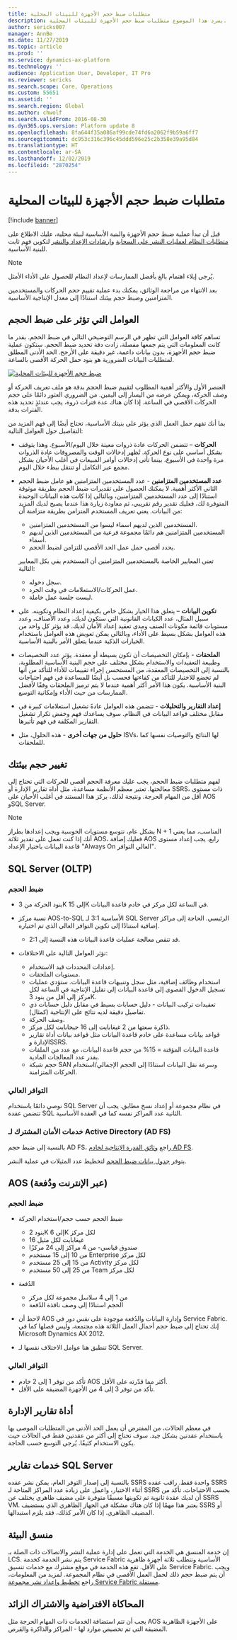 ```yaml
---
title: متطلبات ضبط حجم الأجهزة للبيئات المحلية
description: يسرد هذا الموضوع متطلبات ضبط حجم الأجهزة للبيئات المحلية.
author: sericks007
manager: AnnBe
ms.date: 11/27/2019
ms.topic: article
ms.prod: ''
ms.service: dynamics-ax-platform
ms.technology: ''
audience: Application User, Developer, IT Pro
ms.reviewer: sericks
ms.search.scope: Core, Operations
ms.custom: 55651
ms.assetid: ''
ms.search.region: Global
ms.author: chwolf
ms.search.validFrom: 2016-08-30
ms.dyn365.ops.version: Platform update 8
ms.openlocfilehash: 8fa644f35a086af99cde74fd6a2062f9b59a6ff7
ms.sourcegitcommit: dc953c316c396c45ddd596e25c2b358e39a95d84
ms.translationtype: HT
ms.contentlocale: ar-SA
ms.lasthandoff: 12/02/2019
ms.locfileid: "2870254"
---
```

# <a name="hardware-sizing-requirements-for-on-premises-environments"></a>متطلبات ضبط حجم الأجهزة للبيئات المحلية

[!include [banner](../includes/banner.md)]

قبل أن تبدأ عملية ضبط حجم الأجهزة والبنية الأساسية لبيئة محلية، عليك الاطلاع على [متطلبات النظام لعمليات النشر على السحابة](system-requirements.md) و[إرشادات الإعداد والنشر](../../dev-itpro/deployment/setup-deploy-on-premises-environments.md) لتكوين فهم ثابت للبنية الأساسية.

> [!NOTE]
> يُرجى إيلاء اهتمام بالغ بأفضل الممارسات لإعداد النظام للحصول على الأداء الأمثل.

بعد الانتهاء من مراجعة الوثائق، يمكنك بدء عملية تقييم حجم الحركات والمستخدمين المتزامنين وضبط حجم بيئتك استنادًا إلى معدل الإنتاجية‬ الأساسية.

## <a name="factors-that-affect-sizing"></a>العوامل التي تؤثر على ضبط الحجم

تساهم كافة العوامل التي تظهر في الرسم التوضيحي التالي في ضبط الحجم. بقدر ما كانت المعلومات التي يتم جمعها مفصلة، زادت دقة تحديد ضبط الحجم. ستكون عملية ضبط حجم الأجهزة، بدون بيانات داعمة، غير دقيقة على الأرجح. الحد الأدنى المطلق لمتطلبات البيانات الضرورية هو بنود حمل الحركة الأقصى بالساعة.

[![ضبط حجم الأجهزة للبيئات المحلية](./media/lbd-sizing-01.png)](./media/lbd-sizing-01.png)

العنصر الأول والأكثر أهمية المطلوب لتقييم ضبط الحجم بدقة هو ملف تعريف الحركة أو وصف الحركة، ويمكن عرضه من اليسار إلى اليمين. من الضروري العثور دائمًا على حجم الحركات الأقصى في الساعة. إذا كان هناك عدة فترات ذروة، يجب عندئذٍ تحديد هذه الفترات بدقة.

بما أنك تفهم حمل العمل الذي يؤثر على بنيتك الأساسية، تحتاج أيضًا إلى فهم المزيد من التفاصيل حول العوامل التالية:

- **الحركات** – تتضمن الحركات عادة ذروات معينة خلال اليوم/الأسبوع. وهذا يتوقف بشكل أساسي على نوع الحركة. تُظهر إدخالات الوقت والمصروفات عادة الذروات مرة واحدة في الأسبوع، بينما تأتي إدخالات أوامر المبيعات في أغلب الأحيان بشكل مجمع عبر التكامل أو تنتقل ببطء خلال اليوم.
- **عدد المستخدمين المتزامنين** - عدد المستخدمين المتزامنين هو عامل ضبط الحجم الثاني الأكثر أهمية. لا يمكنك الحصول على تقديرات ضبط الحجم بطريقة موثوقة استنادًا إلى عدد المستخدمين المتزامنين، وبالتالي إذا كانت هذه البيانات الوحيدة المتوفرة لك، فعليك تقدير رقم تقريبي، ثم معاودة زيارة هذا عندما يصبح لديك المزيد من البيانات. يعني تعريف المستخدم المتزامن بطريقة متزامنة أن:

    - المستخدمين الذين لديهم اسماء ليسوا من المستخدمين المتزامنين.
    - المستخدمين المتزامنين هم دائمًا مجموعة فرعية من المستخدمين الذين لديهم أسماء. 
    - يحدد أقصى حمل عمل الحد الأقصى للتزامن لضبط الحجم.

    تعني المعايير الخاصة بالمستخدمين المتزامنين أن المستخدم يفي بكل المعايير التالية:

    - سجل دخوله.
    - عمل الحركات/الاستعلامات في وقت الجرد.
    - ليست جلسة عمل خاملة.

- **تكوين البيانات** – يتعلق هذا الخيار بشكل خاص بكيفية إعداد النظام وتكوينه. على سبيل المثال، عدد الكيانات القانونية التي ستكون لديك، وعدد الأصناف، وعدد مستويات قائمة مكونات الصنف ومدى تعقيد إعداد الأمان لديك. قد يؤثر كل واحد من هذه العوامل بشكل بسيط على الأداء، وبالتالي يمكن تعويض هذه العوامل باستخدام الخيارات الذكية عندما يتعلق الأمر بالبنية الأساسية.
- **الملحقات** - بإمكان التخصيصات أن تكون بسيطة أو معقدة. يؤثر عدد التخصيصات وطبيعة التعقيدات والاستخدام بشكل مختلف على حجم البنية الأساسية المطلوبة. بالنسبة إلى التخصيصات المعقدة، من المستحسن إجراء تقييمات للأداء للتأكد من أنها لم تخضع للاختبار للتأكد من كفاءتها فحسب بل أيضًا للمساعدة في فهم احتياجات البنية الأساسية. يكون هذا الأمر أكثر أهمية عندما لا يتم ترميز الملحقات وفقًا لأفضل الممارسات من حيث الأداء وإمكانية التوسع.
- **إعداد التقارير والتحليلات** - تتضمن هذه العوامل عادةً تشغيل استعلامات كبيرة في مقابل مختلف قواعد البيانات في النظام. سوف يساعدك فهم وخفض تكرار تشغيل التقارير المكلفة في فهم تأثيرها.
- **حلول من جهات أخرى** - هذه الحلول، مثل ISVs، لها النتائج والتوصيات نفسها كما للملحقات.

## <a name="sizing-your-environment"></a>تغيير حجم بيئتك

لفهم متطلبات ضبط الحجم، يجب عليك معرفة الحجم أقصى للحركات التي تحتاج إلى معالجتها. تعتبر معظم الأنظمة مساعدة، مثل أداة تقارير الإدارة‬ أو SSRS، ذات مستوى أقل من المهام الحرجة. ونتيجة لذلك، يركز هذا المستند في أغلب الأحيان على AOS وSQL Server.

> [!NOTE]
> بشكل عام، تتوسع مستويات الحوسبة ويجب إعدادها بطراز N + 1 المناسب، مما يعني أنك إذا كنت تعمل على تقدير ثلاثة AOS، فعليك إضافة AOS رابع. يجب إعداد مستوى قاعدة البيانات باختيار الإعداد "Always On العالي التوافر".

## <a name="sql-server-oltp"></a>SQL Server (OLTP)

### <a name="sizing"></a>ضبط الحجم

- بنود الحركة من 3K إلى 15K في الساعة لكل مركز في خادم قاعدة البيانات.
- نسبة مركز AOS-to-SQL الأساسية 3:1 لـ SQL Server الرئيسي. الحاجة إلى مراكز إضافية استنادًا إلى تكوين التوافر العالي الذي تم اختياره.

    - قد تنقص معالجة عمليات قاعدة البيانات هذه النسبة إلى 2:1.

- تؤثر العوامل التالية على الاختلافات:

    - إعدادات المحددات قيد الاستخدام.
    - مستويات الملحقات.
    - استخدام وظائف إضافية، مثل سجل وتنبيهات قاعدة البيانات. ستؤدي عمليات تسجيل الدخول القصوى إلى قاعدة البيانات إلى تقليل الإنتاجية في الساعة لكل مركز إلى أقل من بنود 3K.
    - تعقيدات تركيب البيانات - دليل حسابات بسيط في مقابل دليل حسابات ذي تفاصيل دقيقة لديه نتائج على الإنتاجية (كمثال).
    - وصف الحركة.
    - ذاكرة سعتها من 2 غيغابايت إلى 16 جيجابايت لكل مركز.
    - قواعد بيانات مساعدة على خادم قاعدة البيانات مثل قواعد بيانات أداة تقارير الإدارة وSSRS.
    - قاعدة البيانات المؤقتة = 15% من حجم قاعدة البيانات، مع عدد من الملفات بقدر عدد المعالجات المادية.
    - حجم شبكة SAN وسرعة نقل البيانات استنادًا إلى الحجم الإجمالي/استخدام الحركات المتزامنة.

### <a name="high-availability"></a>التوافر العالي

نوصي دائمًا باستخدام SQL Server في نظام مجموعة أو إعداد نسخ مطابق. يجب أن تتضمن عقدة SQL الثانية عدد المراكز نفسه كما في العقدة الأساسية.

### <a name="active-directory-federation-services-ad-fs"></a>خدمات الأمان المشترك لـ Active Directory (AD FS)

بالنسبة إلى ضبط حجم AD FS، راجع [وثائق القدرة الإنتاجية لخادم AD FS](/windows-server/identity/ad-fs/design/planning-for-ad-fs-server-capacity).

يتوفر [جدول بيانات ضبط الحجم](https://adfsdocs.blob.core.windows.net/adfs/ADFSCapacity2016.xlsx) لتخطيط عدد المثيلات في عملية النشر.

## <a name="aos-online-and-batch"></a>AOS (عبر الإنترنت ودُفعة)

### <a name="sizing"></a>ضبط الحجم

- ضبط الحجم حسب حجم/استخدام الحركة

    - بنود 2K إلى 6K لكل مركز
    - 16 غيغابايت لكل مثيل
    - صندوق قياسي- من 4 مراكز إلى 24 مركزًا
    - من 10 إلى 15 مستخدم Enterprise لكل مركز
    - من 15 إلى 25 مستخدم Activity لكل مركز
    - من 25 إلى 50 مستخدم Team لكل مركز

- الدُفعة

    - من 1 إلى 4 سلاسل مجموعة لكل مركز
    - الحجم استنادًا إلى وصف نافذة الدُفعة

- لاحظ أن AOS وإدارة البيانات والدُفعة موجودة على نفس دور في Service Fabric. إنك تحتاج إلى ضبط حجم أحمال العمل الثلاثة هذه مجتمعة، وليس فصلها كما في Microsoft Dynamics AX 2012.
- تنطبق هنا عوامل الاختلاف نفسها لـ SQL Server.

### <a name="high-availability"></a>التوافر العالي

- تأكد من توفر 1 إلى 2 خادم AOS أكثر مما قدّرته على الأقل.
- تأكد من توفر 3 إلى 4 من الأجهزة المضيفة على الأقل.

## <a name="management-reporter"></a>أداة تقارير الإدارة

في معظم الحالات، من المفترض أن يعمل الحد الأدنى من المتطلبات الموصى بها باستخدام عقدتين بشكل جيد. سوف تحتاج إلى أكثر من عقدتين فقط في الحالات حيث يكون الاستخدام كثيفًا. يُرجى التوسع حسب الحاجة.

## <a name="sql-server-reporting-services"></a>خدمات تقارير SQL Server

بالنسبة إلى إصدار التوفر العام، يمكن نشر عقده SSRS واحدة فقط. راقب عقده SSRS أثناء الاختبار، واعمل على زيادة عدد المراكز المتاحة لـ SSRS بحسب الاحتياجات. تأكد من أن لديك عقدة ثانوية تم تكوينها مسبقًا متوفرة على مضيف ظاهري يختلف عن SSRS VM. يعتبر هذا مهمًا إذا كان هناك مشكلة في الجهاز الظاهري الذي يستضيف SSRS أو المضيف الظاهري. إذا كان الأمر كذلك، فقد يلزم استبدالها.

## <a name="environment-orchestrator"></a>منسق البيئة

إن خدمة المنسق هي الخدمة التي تعمل على إدارة عملية النشر والاتصالات ذات الصلة بـ LCS. يتم نشر الخدمة كخدمة Service Fabric الأساسية وتتطلب ثلاثة أجهزة ظاهرية على الأقل. تقع هذه الخدمة في موقع مشترك مع خدمات تنسيق Service Fabric. ويجب أن يتم ضبط حجم ذلك لحمل العمل الأقصى في نظام المجموعة. لمزيد من المعلومات، راجع [تخطيط وإعداد نشر مجموعة Service Fabric مستقلة](https://docs.microsoft.com/azure/service-fabric/service-fabric-cluster-standalone-deployment-preparation).

## <a name="virtualization-and-oversubscription"></a>المحاكاة الافتراضية والاشتراك الزائد

يجب أن تتم استضافة الخدمات ذات المهام الحرجة مثل AOS على الأجهزة الظاهرية المضيفة التي تم تخصيص موارد لها - المراكز والذاكرة والقرص.
